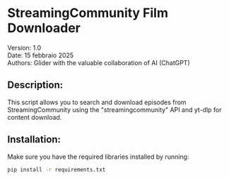 # StreamingCommunity Film Downloader
Version: 1.0  
Date: 15 febbraio 2025  
Authors: Glider with the valuable collaboration of AI (ChatGPT)

## Description:
This script allows you to search and download episodes from StreamingCommunity using the "streamingcommunity" API and yt-dlp for content download.

## Installation:
Make sure you have the required libraries installed by running:

```bash
pip install -r requirements.txt
